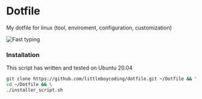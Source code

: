 # Dotfile
My dotfile for linux (tool, enviroment, configuration, customization)

![Fast typing](https://media.giphy.com/media/HoffxyN8ghVuw/source.gif)

### Installation

This script has written and tested on Ubuntu 20.04

```bash
git clone https://github.com/littleboycoding/dotfile.git ~/Dotfile && \
cd ~/Dotfile && \
./installer_script.sh
```
